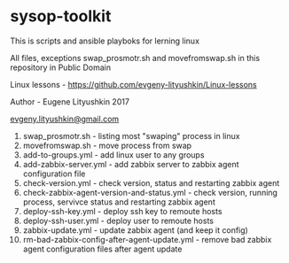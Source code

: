 # sysop-toolkit

This is scripts and ansible playboks for lerning  linux

All files, exceptions swap_prosmotr.sh  and movefromswap.sh  in this repository in Public Domain

Linux lessons - https://github.com/evgeny-lityushkin/Linux-lessons

Author - Eugene Lityushkin 2017

evgeny.lityushkin@gmail.com

1.  swap_prosmotr.sh -    listing most "swaping" process in linux
2.  movefromswap.sh  -    move process from swap
3.  add-to-groups.yml -   add linux user to any groups
4.  add-zabbix-server.yml - add zabbix server to zabbix agent configuration file
5.  check-version.yml -     check version, status and restarting zabbix agent
6.  check-zabbix-agent-version-and-status.yml - check version, running process, servivce status and restarting zabbix agent
7.  deploy-ssh-key.yml -    deploy ssh key to remoute hosts
8.  deploy-ssh-user.yml -   deploy user to remoute hosts
9.  zabbix-update.yml -     update zabbix agent (and keep it config)
10. rm-bad-zabbix-config-after-agent-update.yml - remove bad zabbix agent configuration files after agent update








